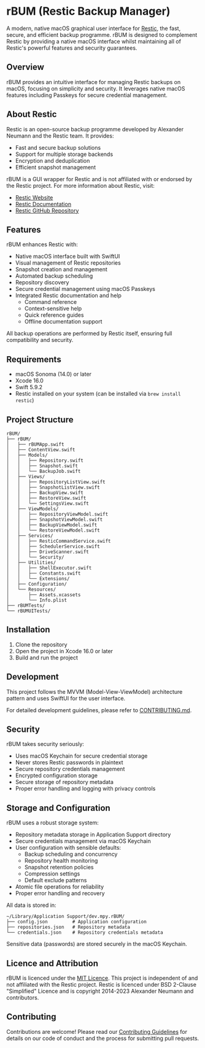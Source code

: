 # rBUM (Restic Backup Manager)

A modern, native macOS graphical user interface for [Restic](https://restic.net/), the fast, secure, and efficient backup programme. rBUM is designed to complement Restic by providing a native macOS interface whilst maintaining all of Restic's powerful features and security guarantees.

## Overview

rBUM provides an intuitive interface for managing Restic backups on macOS, focusing on simplicity and security. It leverages native macOS features including Passkeys for secure credential management.

## About Restic

Restic is an open-source backup programme developed by Alexander Neumann and the Restic team. It provides:
- Fast and secure backup solutions
- Support for multiple storage backends
- Encryption and deduplication
- Efficient snapshot management

rBUM is a GUI wrapper for Restic and is not affiliated with or endorsed by the Restic project. For more information about Restic, visit:
- [Restic Website](https://restic.net/)
- [Restic Documentation](https://restic.readthedocs.io/)
- [Restic GitHub Repository](https://github.com/restic/restic)

## Features

rBUM enhances Restic with:
- Native macOS interface built with SwiftUI
- Visual management of Restic repositories
- Snapshot creation and management
- Automated backup scheduling
- Repository discovery
- Secure credential management using macOS Passkeys
- Integrated Restic documentation and help
  - Command reference
  - Context-sensitive help
  - Quick reference guides
  - Offline documentation support

All backup operations are performed by Restic itself, ensuring full compatibility and security.

## Requirements

- macOS Sonoma (14.0) or later
- Xcode 16.0
- Swift 5.9.2
- Restic installed on your system (can be installed via `brew install restic`)

## Project Structure

```
rBUM/
├── rBUM/
│   ├── rBUMApp.swift
│   ├── ContentView.swift
│   ├── Models/
│   │   ├── Repository.swift
│   │   ├── Snapshot.swift
│   │   └── BackupJob.swift
│   ├── Views/
│   │   ├── RepositoryListView.swift
│   │   ├── SnapshotListView.swift
│   │   ├── BackupView.swift
│   │   ├── RestoreView.swift
│   │   └── SettingsView.swift
│   ├── ViewModels/
│   │   ├── RepositoryViewModel.swift
│   │   ├── SnapshotViewModel.swift
│   │   ├── BackupViewModel.swift
│   │   └── RestoreViewModel.swift
│   ├── Services/
│   │   ├── ResticCommandService.swift
│   │   ├── SchedulerService.swift
│   │   ├── DriveScanner.swift
│   │   └── Security/
│   ├── Utilities/
│   │   ├── ShellExecutor.swift
│   │   ├── Constants.swift
│   │   └── Extensions/
│   ├── Configuration/
│   └── Resources/
│       ├── Assets.xcassets
│       └── Info.plist
├── rBUMTests/
└── rBUMUITests/
```

## Installation

1. Clone the repository
2. Open the project in Xcode 16.0 or later
3. Build and run the project

## Development

This project follows the MVVM (Model-View-ViewModel) architecture pattern and uses SwiftUI for the user interface.

For detailed development guidelines, please refer to [CONTRIBUTING.md](CONTRIBUTING.md).

## Security

rBUM takes security seriously:
- Uses macOS Keychain for secure credential storage
- Never stores Restic passwords in plaintext
- Secure repository credentials management
- Encrypted configuration storage
- Secure storage of repository metadata
- Proper error handling and logging with privacy controls

## Storage and Configuration

rBUM uses a robust storage system:
- Repository metadata storage in Application Support directory
- Secure credentials management via macOS Keychain
- User configuration with sensible defaults:
  - Backup scheduling and concurrency
  - Repository health monitoring
  - Snapshot retention policies
  - Compression settings
  - Default exclude patterns
- Atomic file operations for reliability
- Proper error handling and recovery

All data is stored in:
```
~/Library/Application Support/dev.mpy.rBUM/
├── config.json         # Application configuration
├── repositories.json   # Repository metadata
└── credentials.json    # Repository credentials metadata
```

Sensitive data (passwords) are stored securely in the macOS Keychain.

## Licence and Attribution

rBUM is licenced under the [MIT Licence](LICENSE). This project is independent of and not affiliated with the Restic project. Restic is licenced under BSD 2-Clause "Simplified" Licence and is copyright 2014-2023 Alexander Neumann and contributors.

## Contributing

Contributions are welcome! Please read our [Contributing Guidelines](CONTRIBUTING.md) for details on our code of conduct and the process for submitting pull requests.
